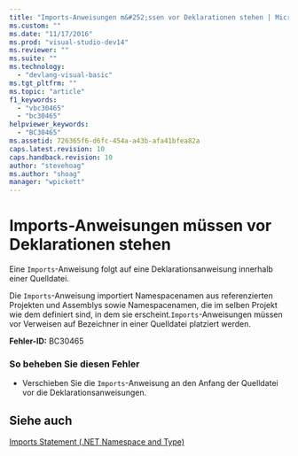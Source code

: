 ```yaml
---
title: "Imports-Anweisungen m&#252;ssen vor Deklarationen stehen | Microsoft Docs"
ms.custom: ""
ms.date: "11/17/2016"
ms.prod: "visual-studio-dev14"
ms.reviewer: ""
ms.suite: ""
ms.technology: 
  - "devlang-visual-basic"
ms.tgt_pltfrm: ""
ms.topic: "article"
f1_keywords: 
  - "vbc30465"
  - "bc30465"
helpviewer_keywords: 
  - "BC30465"
ms.assetid: 726365f6-d6fc-454a-a43b-afa41bfea82a
caps.latest.revision: 10
caps.handback.revision: 10
author: "stevehoag"
ms.author: "shoag"
manager: "wpickett"
---
```

# Imports-Anweisungen m&#252;ssen vor Deklarationen stehen
Eine `Imports`\-Anweisung folgt auf eine Deklarationsanweisung innerhalb einer Quelldatei.  
  
 Die `Imports`\-Anweisung importiert Namespacenamen aus referenzierten Projekten und Assemblys sowie Namespacenamen, die im selben Projekt wie dem definiert sind, in dem sie erscheint.`Imports`\-Anweisungen müssen vor Verweisen auf Bezeichner in einer Quelldatei platziert werden.  
  
 **Fehler\-ID:** BC30465  
  
### So beheben Sie diesen Fehler  
  
-   Verschieben Sie die `Imports`\-Anweisung an den Anfang der Quelldatei vor die Deklarationsanweisungen.  
  
## Siehe auch  
 [Imports Statement \(.NET Namespace and Type\)](../../visual-basic/language-reference/statements/imports-statement-net-namespace-and-type.md)
